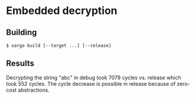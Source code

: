 # Embedded decryption

## Building
```
$ xargo build [--target ...] [--release]
```

## Results
Decrypting the string "abc" in debug took 7079 cycles vs. release which took 552 cycles.
The cycle decrease is possible in release because of zero-cost abstractions.
